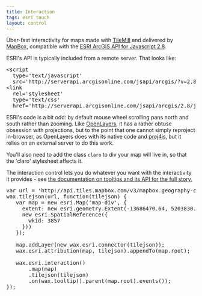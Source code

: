 ```yaml
---
title: Interaction
tags: esri touch
layout: control
---
```


<div class='demo-map claro' id='map-div'></div>

Über-fast interactivity for maps made with [TileMill](http://tilemill.com/)
and delivered by [MapBox](http://mapbox.com/), compatible with the
[ESRI ArcGIS API for Javascript 2.8](http://help.arcgis.com/en/webapi/javascript/arcgis/index.html).

ESRI's API is typically included from
a remote server. That looks like:

<pre class='prettyprint'>
&lt;script
  type='text/javascript'
  src='http://serverapi.arcgisonline.com/jsapi/arcgis/?v=2.8'&gt;&lt;/script&gt;
&lt;link
  rel='stylesheet'
  type='text/css'
  href='http://serverapi.arcgisonline.com/jsapi/arcgis/2.8/js/dojo/dijit/themes/claro/claro.css'&gt;
</pre>

ESRI's code is a bit odd: by default mouse wheel scrolling pans north and south
rather than zooming. Like [OpenLayers](http://mapbox.com/wax/connector-ol.html),
it has a rather obtuse obsession with projections, but to the point that
one cannot simply reproject in-browser, as OpenLayers does with its native code
and [proj4js](http://trac.osgeo.org/proj4js/), but it relies on an
external server to do this work.

You'll also need to add the class `claro` to div your map will live in,
so that the 'claro' stylesheet affects it.

The interaction control lets you do whatever you want with the interactivity
it provides - see [the documentation on tooltips and its API for the full story.](/wax/tooltips.html)

<pre class='prettyprint live'>
var url = 'http://api.tiles.mapbox.com/v3/mapbox.geography-class.jsonp';
wax.tilejson(url, function(tilejson) {
   var map = new esri.Map('map-div', {
     extent: new esri.geometry.Extent(-13686470.64, 5203830.72, -13669270.31, 5215290.28,
     new esri.SpatialReference({
       wkid: 3857
     }))
   });

   map.addLayer(new wax.esri.connector(tilejson));
   wax.esri.attribution(map, tilejson).appendTo(map.root);

   wax.esri.interaction()
       .map(map)
       .tilejson(tilejson)
       .on(wax.tooltip().parent(map.root).events());
});
</pre>
